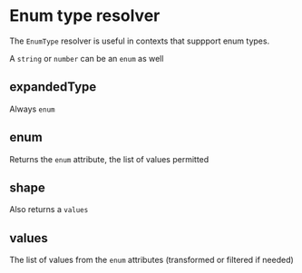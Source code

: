 # Enum type resolver

The `EnumType` resolver is useful in contexts that suppport enum types.

A `string` or `number` can be an `enum` as well

## expandedType

Always `enum`

## enum

Returns the `enum` attribute, the list of values permitted

## shape

Also returns a `values`

## values

The list of values from the `enum` attributes (transformed or filtered if needed)

